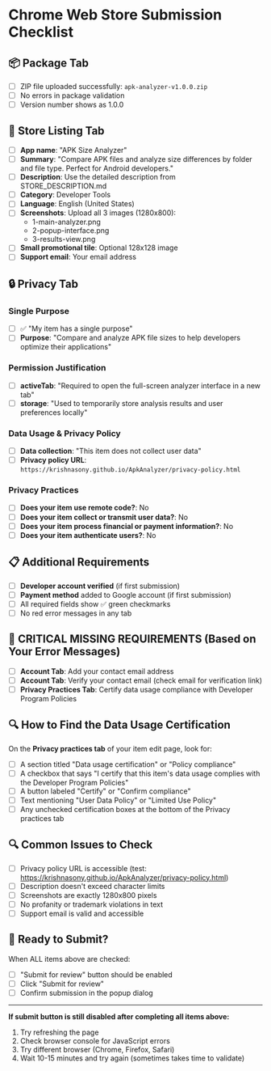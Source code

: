 # Chrome Web Store Submission Checklist

## 📦 Package Tab
- [ ] ZIP file uploaded successfully: `apk-analyzer-v1.0.0.zip`
- [ ] No errors in package validation
- [ ] Version number shows as 1.0.0

## 🏪 Store Listing Tab
- [ ] **App name**: "APK Size Analyzer"
- [ ] **Summary**: "Compare APK files and analyze size differences by folder and file type. Perfect for Android developers."
- [ ] **Description**: Use the detailed description from STORE_DESCRIPTION.md
- [ ] **Category**: Developer Tools
- [ ] **Language**: English (United States)
- [ ] **Screenshots**: Upload all 3 images (1280x800):
  - 1-main-analyzer.png
  - 2-popup-interface.png  
  - 3-results-view.png
- [ ] **Small promotional tile**: Optional 128x128 image
- [ ] **Support email**: Your email address

## 🔒 Privacy Tab
### Single Purpose
- [ ] ✅ "My item has a single purpose"
- [ ] **Purpose**: "Compare and analyze APK file sizes to help developers optimize their applications"

### Permission Justification
- [ ] **activeTab**: "Required to open the full-screen analyzer interface in a new tab"
- [ ] **storage**: "Used to temporarily store analysis results and user preferences locally"

### Data Usage & Privacy Policy
- [ ] **Data collection**: "This item does not collect user data"
- [ ] **Privacy policy URL**: `https://krishnasony.github.io/ApkAnalyzer/privacy-policy.html`

### Privacy Practices
- [ ] **Does your item use remote code?**: No
- [ ] **Does your item collect or transmit user data?**: No
- [ ] **Does your item process financial or payment information?**: No
- [ ] **Does your item authenticate users?**: No

## 📋 Additional Requirements
- [ ] **Developer account verified** (if first submission)
- [ ] **Payment method** added to Google account (if first submission)
- [ ] All required fields show ✅ green checkmarks
- [ ] No red error messages in any tab

## 🚨 CRITICAL MISSING REQUIREMENTS (Based on Your Error Messages)
- [ ] **Account Tab**: Add your contact email address
- [ ] **Account Tab**: Verify your contact email (check email for verification link)
- [ ] **Privacy Practices Tab**: Certify data usage compliance with Developer Program Policies

## 🔍 How to Find the Data Usage Certification
On the **Privacy practices tab** of your item edit page, look for:
- [ ] A section titled "Data usage certification" or "Policy compliance"
- [ ] A checkbox that says "I certify that this item's data usage complies with the Developer Program Policies"
- [ ] A button labeled "Certify" or "Confirm compliance"
- [ ] Text mentioning "User Data Policy" or "Limited Use Policy"
- [ ] Any unchecked certification boxes at the bottom of the Privacy practices tab

## 🔍 Common Issues to Check
- [ ] Privacy policy URL is accessible (test: https://krishnasony.github.io/ApkAnalyzer/privacy-policy.html)
- [ ] Description doesn't exceed character limits
- [ ] Screenshots are exactly 1280x800 pixels
- [ ] No profanity or trademark violations in text
- [ ] Support email is valid and accessible

## 📝 Ready to Submit?
When ALL items above are checked:
- [ ] "Submit for review" button should be enabled
- [ ] Click "Submit for review"
- [ ] Confirm submission in the popup dialog

---

**If submit button is still disabled after completing all items above:**
1. Try refreshing the page
2. Check browser console for JavaScript errors
3. Try different browser (Chrome, Firefox, Safari)
4. Wait 10-15 minutes and try again (sometimes takes time to validate)

